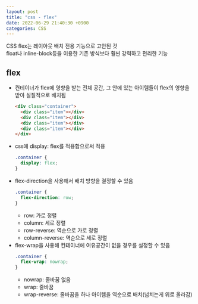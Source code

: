 ```yaml
---
layout: post
title: "css - flex"
date: 2022-06-29 21:40:30 +0900
categories: CSS
---
```


CSS flex는 레이아웃 배치 전용 기능으로 고안된 것  
float나 inline-block등을 이용한 기존 방식보다 훨씬 강력하고 편리한 기능

## flex

- 컨테이너가 flex에 영향을 받는 전체 공간, 그 안에 있는 아이템들이 flex의 영향을 받아 실질적으로 배치됨
  ```html
  <div class="container">
    <div class="item"></div>
    <div class="item"></div>
    <div class="item"></div>
    <div class="item"></div>
  </div>
  ```
- css에 display: flex를 적용함으로써 적용
  ```css
  .container {
    display: flex;
  }
  ```
- flex-direction을 사용해서 배치 방향을 결정할 수 있음
  ```css
  .container {
    flex-direction: row;
  }
  ```
  - row: 가로 정렬
  - column: 세로 정렬
  - row-reverse: 역순으로 가로 정렬
  - column-reverse: 역순으로 세로 정렬
- flex-wrap을 사용해 컨테이너에 여유공간이 없을 경우를 설정할 수 있음
  ```css
  .container {
    flex-wrap: nowrap;
  }
  ```
  - nowrap: 줄바꿈 없음
  - wrap: 줄바꿈
  - wrap-reverse: 줄바꿈을 하나 아이템을 역순으로 배치(넘치는게 위로 올라감)
